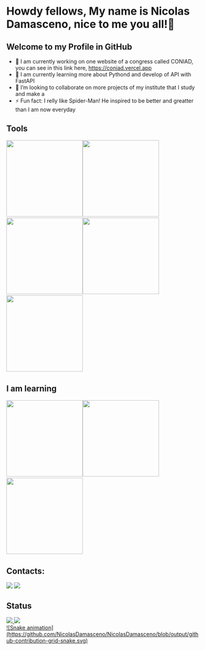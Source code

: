 # Howdy fellows, My name is Nicolas Damasceno, nice to me you all!👋
## Welcome to my Profile in GitHub
<i class="devicon-fastapi-plain-wordmark"></i>

- 🔭 I am currently working on one website of a congress called CONIAD, you can see in this link here, https://coniad.vercel.app
- 🌱 I am currently learning more about Pythond and develop of API with FastAPI
- 👯 I’m looking to collaborate on more projects of my institute that I study and make a 
- ⚡ Fun fact: I relly like Spider-Man! He inspired to be better and greatter than I am now everyday

## Tools
<img loading="lazy" src="https://cdn.jsdelivr.net/gh/devicons/devicon@latest/icons/python/python-original-wordmark.svg" width="200" height="200"/><img loading="lazy" src="https://cdn.jsdelivr.net/gh/devicons/devicon@latest/icons/javascript/javascript-original.svg" width="200" height="200"/><img loading="lazy" src="https://cdn.jsdelivr.net/gh/devicons/devicon@latest/icons/html5/html5-original-wordmark.svg" width="200" height="200"/><img loading="lazy" src="https://cdn.jsdelivr.net/gh/devicons/devicon@latest/icons/css3/css3-original-wordmark.svg" width="200" height="200"/><img loading="lazy" src="https://cdn.jsdelivr.net/gh/devicons/devicon@latest/icons/mysql/mysql-original-wordmark.svg" width="200" height="200"/>

## I am learning
<img loading="lazy" src="https://cdn.jsdelivr.net/gh/devicons/devicon@latest/icons/django/django-plain-wordmark.svg" width="200" height="200"/><img loading="lazy" src="https://cdn.jsdelivr.net/gh/devicons/devicon@latest/icons/fastapi/fastapi-original-wordmark.svg" width="200" height="200"/><img loading="lazy" src="https://cdn.jsdelivr.net/gh/devicons/devicon@latest/icons/linux/linux-original.svg" width="200" height="200"/>

## Contacts:

<div>
<a href="https://instagram.com/nic0lasdamasceno" target="_blank"><img loading="lazy" src="https://img.shields.io/badge/-Instagram-%23E4405F?style=for-the-badge&logo=instagram&logoColor=white" target="_blank"></a>
<a href = "mailto:nicolasbackprogrammer@gmail.com"><img loading="lazy" src="https://img.shields.io/badge/Gmail-D14836?style=for-the-badge&logo=gmail&logoColor=white" target="_blank"></a>
<!--<a href="https://www.linkedin.com/in/seu-usuário-linkedln-aqui" target="_blank"><img loading="lazy" src="https://img.shields.io/badge/-LinkedIn-%230077B5?style=for-the-badge&logo=linkedin&logoColor=white" target="_blank"></a>!-->
</div>

## Status
<div>
<a href="https://github.com/NicolasDamasceno">
<img loading="lazy" height="180em" src="https://github-readme-stats.vercel.app/api/top-langs/?username=NicolasDamasceno&layout=compact&langs_count=7&theme=dracula"/>
<img loading="lazy" height="180em" src="https://github-readme-stats.vercel.app/api?username=NicolasDamasceno&show_icons=true&theme=dracula&include_all_commits=true&count_private=true"/>
</div>
![Snake animation](https://github.com/NicolasDamasceno/NicolasDamasceno/blob/output/github-contribution-grid-snake.svg)
